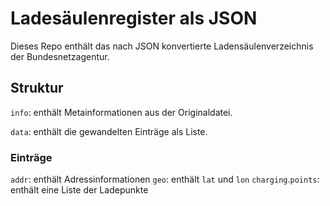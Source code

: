 # Ladesäulenregister als JSON

Dieses Repo enthält das nach JSON konvertierte Ladensäulenverzeichnis der Bundesnetzagentur.

## Struktur

`info`: enthält Metainformationen aus der Originaldatei.

`data`: enthält die gewandelten Einträge als Liste.

### Einträge

`addr`: enthält Adressinformationen
`geo`: enthält `lat` und `lon`
`charging`.`points`: enthält eine Liste der Ladepunkte

